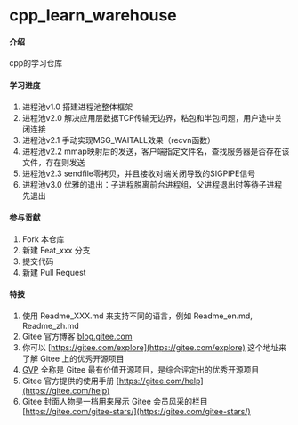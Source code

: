 # cpp_learn_warehouse

#### 介绍
cpp的学习仓库

#### 学习进度

1.  进程池v1.0 搭建进程池整体框架
2.  进程池v2.0 解决应用层数据TCP传输无边界，粘包和半包问题，用户途中关闭连接
3.  进程池v2.1 手动实现MSG_WAITALL效果（recvn函数）
4.  进程池v2.2 mmap映射后的发送，客户端指定文件名，查找服务器是否存在该文件，存在则发送
5.  进程池v2.3 sendfile零拷贝，并且接收对端关闭导致的SIGPIPE信号
6.  进程池v3.0 优雅的退出：子进程脱离前台进程组，父进程退出时等待子进程先退出

#### 参与贡献

1.  Fork 本仓库
2.  新建 Feat_xxx 分支
3.  提交代码
4.  新建 Pull Request


#### 特技

1.  使用 Readme\_XXX.md 来支持不同的语言，例如 Readme\_en.md, Readme\_zh.md
2.  Gitee 官方博客 [blog.gitee.com](https://blog.gitee.com)
3.  你可以 [https://gitee.com/explore](https://gitee.com/explore) 这个地址来了解 Gitee 上的优秀开源项目
4.  [GVP](https://gitee.com/gvp) 全称是 Gitee 最有价值开源项目，是综合评定出的优秀开源项目
5.  Gitee 官方提供的使用手册 [https://gitee.com/help](https://gitee.com/help)
6.  Gitee 封面人物是一档用来展示 Gitee 会员风采的栏目 [https://gitee.com/gitee-stars/](https://gitee.com/gitee-stars/)
